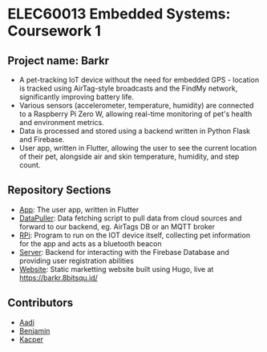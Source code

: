 # ELEC60013 Embedded Systems: Coursework 1

## Project name: Barkr

- A pet-tracking IoT device without the need for embedded GPS - location is tracked using AirTag-style broadcasts and the FindMy network, significantly improving battery life. 
- Various sensors (accelerometer, temperature, humidity) are connected to a Raspberry Pi Zero W, allowing real-time monitoring of pet's health and environment metrics. 
- Data is processed and stored using a backend written in Python Flask and Firebase.
- User app, written in Flutter, allowing the user to see the current location of their pet, alongside air and skin temperature, humidity, and step count.

## Repository Sections

- [App](./App/): The user app, written in Flutter
- [DataPuller](./DataPuller/): Data fetching script to pull data from cloud sources and forward to our backend, eg. AirTags DB or an MQTT broker
- [RPi](./RPi/): Program to run on the IOT device itself, collecting pet information for the app and acts as a bluetooth beacon
- [Server](./Server/): Backend for interacting with the Firebase Database and providing user registration abilities
- [Website](./Website/): Static marketting website built using Hugo, live at <https://barkr.8bitsqu.id/>

## Contributors

- [Aadi](https://github.com/supleed2/)
- [Benjamin](https://github.com/bo3z/)
- [Kacper](https://github.com/kmn219/)
